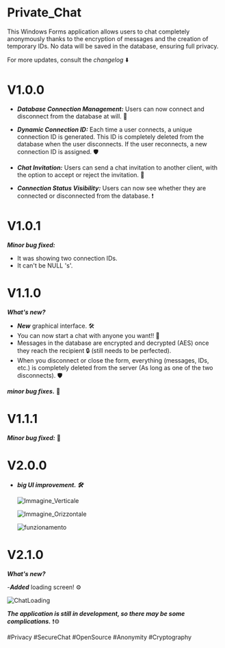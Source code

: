 # Private_Chat
 This Windows Forms application allows users to chat completely anonymously thanks to the encryption of messages and the creation of temporary IDs. No data will be saved in the database, ensuring full privacy.

For more updates, consult the *changelog* ⬇️
# V1.0.0

- ***Database Connection Management:*** Users can now connect and disconnect from the database at will. 🔗

- ***Dynamic Connection ID:*** Each time a user connects, a unique connection ID is generated. This ID is completely deleted from the database when the user disconnects. If the user reconnects, a new connection ID is assigned. 🛡️

- ***Chat Invitation:*** Users can send a chat invitation to another client, with the option to accept or reject the invitation. 💬

- ***Connection Status Visibility:*** Users can now see whether they are connected or disconnected from the database. ❗
  
 # V1.0.1
  ***Minor bug fixed:***
   - It was showing two connection IDs.
   - It can't be NULL 's'.

# V1.1.0
   ***What's new?***
  
   - ***New*** graphical interface. 🛠️
   - You can now start a chat with anyone you want!! 💬
   - Messages in the database are encrypted and decrypted (AES) once they reach the recipient 🔒 (still needs to be perfected).
   - When you disconnect or close the form, everything (messages, IDs, etc.) is completely deleted from the server (As long as one of the two disconnects). 🛡️
  
***minor bug fixes.*** 👾

# V1.1.1
   ***Minor bug fixed:*** 👾
   
# V2.0.0
 - ***big UI improvement. 🛠️***
   
   ![Immagine_Verticale](https://github.com/user-attachments/assets/9e10dc95-171c-468d-85c9-74370edc20de)
   
   ![Immagine_Orizzontale](https://github.com/user-attachments/assets/55b2e5af-8bbc-4ae0-8559-d9bad662903c)

   ![funzionamento](https://github.com/user-attachments/assets/94ef0365-c9ca-43ac-8aab-4acc5c6b42a3)

# V2.1.0
  ***What's new?***
  
   -***Added*** loading screen! ⚙️
   
   ![ChatLoading](https://github.com/user-attachments/assets/c2d709bc-1186-4073-b38a-2a0fa77e9543)

***The application is still in development, so there may be some complications.*** ❗⚙️

#Privacy #SecureChat #OpenSource #Anonymity #Cryptography
